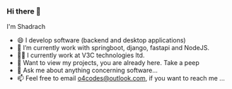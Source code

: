 ### Hi there 👋

I'm Shadrach
- 😄 I develop software (backend and desktop applications)
- 🌱 I’m currently work with springboot, django, fastapi and NodeJS.
- 🧑‍💼 I currently work at V3C technologies ltd.
- 👀 Want to view my projects, you are already here. Take a peep
- 💬 Ask me about anything concerning software...
- 📫 Feel free to email o4codes@outlook.com, if you want to reach me ...

